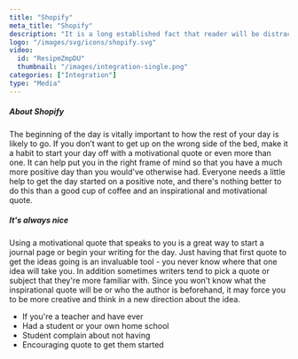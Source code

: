 ```yaml
---
title: "Shopify"
meta_title: "Shopify"
description: "It is a long established fact that reader will be distracted by the readable content of a page when looking at its layout."
logo: "/images/svg/icons/shopify.svg"
video:
  id: "ResipmZmpDU"
  thumbnail: "/images/integration-single.png"
categories: ["Integration"]
type: "Media"
---
```


##### About Shopify

The beginning of the day is vitally important to how the rest of your day is likely to go. If you don’t want to get up on the wrong side of the bed, make it a habit to start your day off with a motivational quote or even more than one. It can help put you in the right frame of mind so that you have a much more positive day than you would've otherwise had. Everyone needs a little help to get the day started on a positive note, and there's nothing better to do this than a good cup of coffee and an inspirational and motivational quote.

##### It's always nice

Using a motivational quote that speaks to you is a great way to start a journal page or begin your writing for the day. Just having that first quote to get the ideas going is an invaluable tool - you never know where that one idea will take you. In addition sometimes writers tend to pick a quote or subject that they're more familiar with. Since you won’t know what the inspirational quote will be or who the author is beforehand, it may force you to be more creative and think in a new direction about the idea.

- If you're a teacher and have ever
- Had a student or your own home school
- Student complain about not having
- Encouraging quote to get them started
